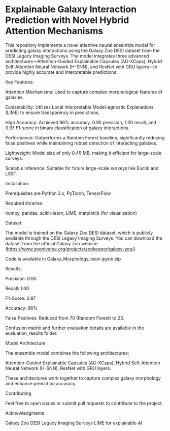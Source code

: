 # Explainable Galaxy Interaction Prediction with Novel Hybrid Attention Mechanisms

This repository implements a novel attentive neural ensemble model for predicting galaxy interactions using the Galaxy Zoo DESI dataset from the DESI Legacy Imaging Surveys. The model integrates three advanced architectures—Attention-Guided Explainable Capsules (AG-XCaps), Hybrid Self-Attention Neural Network (H-SNN), and ResNet with GRU layers—to provide highly accurate and interpretable predictions.

Key Features:

Attention Mechanisms: Used to capture complex morphological features of galaxies.

Explainability: Utilizes Local Interpretable Model-agnostic Explanations (LIME) to ensure transparency in predictions.

High Accuracy: Achieved 96% accuracy, 0.95 precision, 1.00 recall, and 0.97 F1-score in binary classification of galaxy interactions.

Performance: Outperforms a Random Forest baseline, significantly reducing false positives while maintaining robust detection of interacting galaxies.

Lightweight: Model size of only 0.45 MB, making it efficient for large-scale surveys.

Scalable Inference: Suitable for future large-scale surveys like Euclid and LSST.

Installation:

Prerequisites are
Python 3.x,
PyTorch,
TensorFlow 

Required libraries:

numpy,
pandas,
scikit-learn,
LIME,
matplotlib (for visualization)

Dataset:

The model is trained on the Galaxy Zoo DESI dataset, which is publicly available through the DESI Legacy Imaging Surveys. You can download the dataset from the official Galaxy Zoo website. (https://www.zooniverse.org/projects/zookeeper/galaxy-zoo/)

Code is available in Galaxy_Morphology_main.ipynb.zip

Results:

Precision: 0.95

Recall: 1.00

F1-Score: 0.97

Accuracy: 96%

False Positives: Reduced from 70 (Random Forest) to 23.

Confusion matrix and further evaluation details are available in the evaluation_results folder.

Model Architecture

The ensemble model combines the following architectures:

Attention-Guided Explainable Capsules (AG-XCaps),
Hybrid Self-Attention Neural Network (H-SNN),
ResNet with GRU layers.

These architectures work together to capture complex galaxy morphology and enhance prediction accuracy.

Contributing

Feel free to open issues or submit pull requests to contribute to the project.

Acknowledgments

Galaxy Zoo
DESI Legacy Imaging Surveys
LIME for explainable AI
